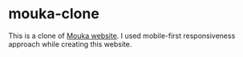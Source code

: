 # mouka-clone

This is a clone of <a href = "mouka.com">Mouka website</a>. I used mobile-first responsiveness approach while creating this website.
